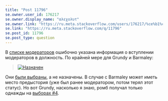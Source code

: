 ```yaml
---
title: "Post 11796"
se.owner.user_id: 176217
se.owner.display_name: "αλεχολυτ"
se.owner.link: "https://ru.meta.stackoverflow.com/users/176217/%ce%b1%ce%bb%ce%b5%cf%87%ce%bf%ce%bb%cf%85%cf%84"
se.link: "https://ru.meta.stackoverflow.com/q/11796"
se.post_id: 11796
se.post_type: question
---
```

<p>В <a href="https://ru.stackoverflow.com/users?tab=moderators">списке модераторов</a> ошибочно указана информация о вступлении модераторов в должность.
По крайней мере для Grundy и Barmaley:</p>
<blockquote>
<p><a href="https://i.stack.imgur.com/FHzjf.png" rel="nofollow noreferrer"><img src="https://i.stack.imgur.com/FHzjf.png" alt="Назначен" /></a></p>
</blockquote>
<p>Они <a href="https://ru.stackoverflow.com/election/4">были выбраны</a>, а не назначены. В случае с Barmaley может иметь место предыстория (уже был ранее модератором, потом терял этот статус). Но вот Grundy, насколько я знаю, ромб получал только однажды на <a href="https://ru.stackoverflow.com/election/4">выборах #4</a>.</p>
